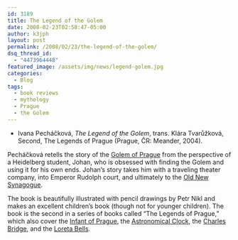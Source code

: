 ```yaml
---
id: 3189
title: The Legend of the Golem
date: 2008-02-23T02:58:47-05:00
author: k3jph
layout: post
permalink: /2008/02/23/the-legend-of-the-golem/
dsq_thread_id:
  - "4473964448"
featured_image: /assets/img/news/legend-golem.jpg
categories:
  - Blog
tags:
  - book reviews
  - mythology
  - Prague
  - the Golem
---
```

* Ivana Pecháčková, _The Legend of the Golem_, trans. Klára Tvarůžková, Second, The Legends of Prague (Prague, ČR: Meander, 2004). 

Pecháčková retells the story of the [Golem of Prague](http://en.wikipedia.org/wiki/Golem) from the perspective of a Heidelberg student, Johan, who is obsessed with finding the Golem and using it for his own ends. Johan’s story takes him with a traveling theater company, into Emperor Rudolph court, and ultimately to the [Old New Synagogue](http://en.wikipedia.org/wiki/Old_New_Synagogue).

The book is beautifully illustrated with pencil drawings by Petr Nikl and makes an excellent children’s book (though not for younger children). The book is the second in a series of books called “The Legends of Prague,” which also cover the [Infant of Prague](http://en.wikipedia.org/wiki/Infant_of_Prague), the [Astronomical Clock](http://en.wikipedia.org/wiki/Prague_Astronomical_Clock), the [Charles Bridge](http://en.wikipedia.org/wiki/Charles_Bridge), and the [Loreta Bells](http://en.wikipedia.org/wiki/Loreta).
